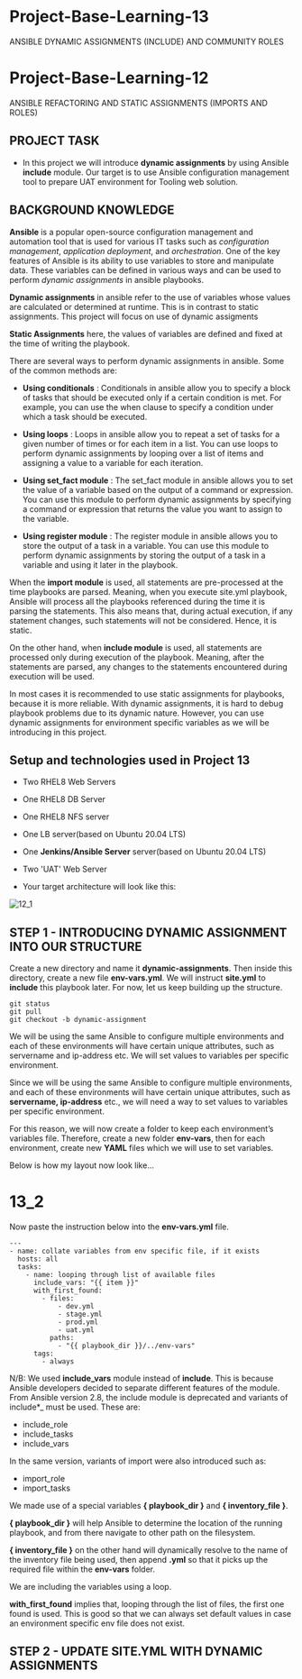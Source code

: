 # Project-Base-Learning-13
ANSIBLE DYNAMIC ASSIGNMENTS (INCLUDE) AND COMMUNITY ROLES

# Project-Base-Learning-12

ANSIBLE REFACTORING AND STATIC ASSIGNMENTS (IMPORTS AND ROLES)

## PROJECT TASK

- In this project we will introduce **dynamic assignments** by using Ansible **include** module. Our target is to use Ansible configuration management tool to prepare UAT environment for Tooling web solution.

## BACKGROUND KNOWLEDGE

**Ansible** is a popular open-source configuration management and automation tool that is used for various IT tasks such as *configuration management*, *application deployment*, and *orchestration*. One of the key features of Ansible is its ability to use variables to store and manipulate data. These variables can be defined in various ways and can be used to perform *dynamic assignments* in ansible playbooks.

**Dynamic assignments** in ansible refer to the use of variables whose values are calculated or determined at runtime. This is in contrast to static assignments. This project will focus on use of dynamic assigments

**Static Assignments** here, the values of variables are defined and fixed at the time of writing the playbook. 

There are several ways to perform dynamic assignments in ansible. Some of the common methods are:

- **Using conditionals** : Conditionals in ansible allow you to specify a block of tasks that should be executed only if a certain condition is met. For example, you can use the when clause to specify a condition under which a task should be executed.

- **Using loops** : Loops in ansible allow you to repeat a set of tasks for a given number of times or for each item in a list. You can use loops to perform dynamic assignments by looping over a list of items and assigning a value to a variable for each iteration.

- **Using set_fact module** : The set_fact module in ansible allows you to set the value of a variable based on the output of a command or expression. You can use this module to perform dynamic assignments by specifying a command or expression that returns the value you want to assign to the variable.

- **Using register module** : The register module in ansible allows you to store the output of a task in a variable. You can use this module to perform dynamic assignments by storing the output of a task in a variable and using it later in the playbook.

When the **import module** is used, all statements are pre-processed at the time playbooks are parsed. Meaning, when you execute site.yml playbook, Ansible will process all the playbooks referenced during the time it is parsing the statements. This also means that, during actual execution, if any statement changes, such statements will not be considered. Hence, it is static.

On the other hand, when **include module** is used, all statements are processed only during execution of the playbook. Meaning, after the statements are parsed, any changes to the statements encountered during execution will be used.

In most cases it is recommended to use static assignments for playbooks, because it is more reliable. With dynamic assignments, it is hard to debug playbook problems due to its dynamic nature. However, you can use dynamic assignments for environment specific variables as we will be introducing in this project.

## Setup and technologies used in Project 13

- Two RHEL8 Web Servers
- One RHEL8 DB Server
- One RHEL8 NFS server
- One LB server(based on Ubuntu 20.04 LTS)
- One **Jenkins/Ansible Server** server(based on Ubuntu 20.04 LTS)
- Two 'UAT' Web Server

- Your target architecture will look like this:

![12_1](https://github.com/EzeOnoky/Project-Base-Learning-12/assets/122687798/300339c9-aace-47a4-9497-4fe1f1184c74)

## STEP 1 - INTRODUCING DYNAMIC ASSIGNMENT INTO OUR STRUCTURE

Create a new directory and name it **dynamic-assignments**. Then inside this directory, create a new file **env-vars.yml**. We will instruct **site.yml** to **include** this playbook later. For now, let us keep building up the structure.

```
git status
git pull
git checkout -b dynamic-assignment
```

We will be using the same Ansible to configure multiple environments and each of these environments will have certain unique attributes, such as servername and ip-address etc. We will set values to variables per specific environment.

Since we will be using the same Ansible to configure multiple environments, and each of these environments will have certain unique attributes, such as **servername, ip-address** etc., we will need a way to set values to variables per specific environment.

For this reason, we will now create a folder to keep each environment’s variables file. Therefore, create a new folder **env-vars**, then for each environment, create new **YAML** files which we will use to set variables.

Below is how my layout  now look like...

# 13_2

Now paste the instruction below into the **env-vars.yml** file.

```
---
- name: collate variables from env specific file, if it exists
  hosts: all
  tasks:
    - name: looping through list of available files
      include_vars: "{{ item }}"
      with_first_found:
        - files:
            - dev.yml
            - stage.yml
            - prod.yml
            - uat.yml
          paths:
            - "{{ playbook_dir }}/../env-vars"
      tags:
        - always
```

N/B: We used **include_vars** module instead of **include**. This is because Ansible developers decided to separate different features of the module. From Ansible version 2.8, the include module is deprecated and variants of include*_ must be used. These are:

- include_role
- include_tasks
- include_vars

In the same version, variants of import were also introduced such as:

- import_role
- import_tasks

We made use of a special variables **{ playbook_dir }** and **{ inventory_file }**. 

**{ playbook_dir }** will help Ansible to determine the location of the running playbook, and from there navigate to other path on the filesystem.

**{ inventory_file }** on the other hand will dynamically resolve to the name of the inventory file being used, then append **.yml** so that it picks up the required file within the **env-vars** folder. 

We are including the variables using a loop. 

**with_first_found** implies that, looping through the list of files, the first one found is used. This is good so that we can always set default values in case an environment specific env file does not exist.

## STEP 2 - UPDATE SITE.YML WITH DYNAMIC ASSIGNMENTS
